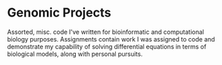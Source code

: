 # Genomic Projects
Assorted, misc. code I've written for bioinformatic and computational biology purposes.
Assignments contain work I was assigned to code and demonstrate my capability of solving differential equations in terms of biological models, along with personal pursuits.

